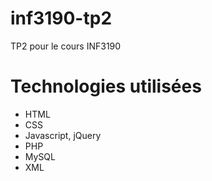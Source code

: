 # inf3190-tp2
TP2 pour le cours INF3190

# Technologies utilisées
- HTML
- CSS
- Javascript, jQuery
- PHP
- MySQL
- XML
